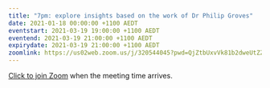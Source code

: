 ```yaml
---
title: "7pm: explore insights based on the work of Dr Philip Groves"
date: 2021-01-18 00:00:00 +1100 AEDT
eventstart: 2021-03-19 19:00:00 +1100 AEDT
eventend: 2021-03-19 21:00:00 +1100 AEDT
expirydate: 2021-03-19 21:00:00 +1100 AEDT
zoomlink: https://us02web.zoom.us/j/320544045?pwd=QjZtbUxvVk81b2dweUtZZTE3ZE9IZz09
---
```


[Click to join Zoom](https://us02web.zoom.us/j/320544045?pwd=QjZtbUxvVk81b2dweUtZZTE3ZE9IZz09) when the meeting time arrives.